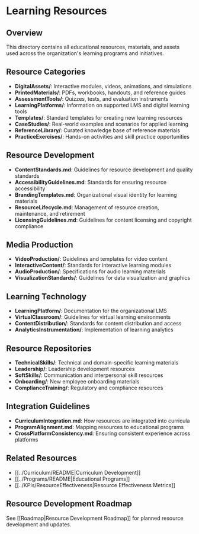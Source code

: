 # Learning Resources

## Overview
This directory contains all educational resources, materials, and assets used across the organization's learning programs and initiatives.

## Resource Categories
- **DigitalAssets/**: Interactive modules, videos, animations, and simulations
- **PrintedMaterials/**: PDFs, workbooks, handouts, and reference guides
- **AssessmentTools/**: Quizzes, tests, and evaluation instruments
- **LearningPlatforms/**: Information on supported LMS and digital learning tools
- **Templates/**: Standard templates for creating new learning resources
- **CaseStudies/**: Real-world examples and scenarios for applied learning
- **ReferenceLibrary/**: Curated knowledge base of reference materials
- **PracticeExercises/**: Hands-on activities and skill practice opportunities

## Resource Development
- **ContentStandards.md**: Guidelines for resource development and quality standards
- **AccessibilityGuidelines.md**: Standards for ensuring resource accessibility
- **BrandingTemplates.md**: Organizational visual identity for learning materials
- **ResourceLifecycle.md**: Management of resource creation, maintenance, and retirement
- **LicensingGuidelines.md**: Guidelines for content licensing and copyright compliance

## Media Production
- **VideoProduction/**: Guidelines and templates for video content
- **InteractiveContent/**: Standards for interactive learning modules
- **AudioProduction/**: Specifications for audio learning materials
- **VisualizationStandards/**: Guidelines for data visualization and graphics

## Learning Technology
- **LearningPlatform/**: Documentation for the organizational LMS
- **VirtualClassroom/**: Guidelines for virtual learning environments
- **ContentDistribution/**: Standards for content distribution and access
- **AnalyticsInstrumentation/**: Implementation of learning analytics

## Resource Repositories
- **TechnicalSkills/**: Technical and domain-specific learning materials
- **Leadership/**: Leadership development resources
- **SoftSkills/**: Communication and interpersonal skill resources
- **Onboarding/**: New employee onboarding materials
- **ComplianceTraining/**: Regulatory and compliance resources

## Integration Guidelines
- **CurriculumIntegration.md**: How resources are integrated into curricula
- **ProgramAlignment.md**: Mapping resources to educational programs
- **CrossPlatformConsistency.md**: Ensuring consistent experience across platforms

## Related Resources
- [[../Curriculum/README|Curriculum Development]]
- [[../Programs/README|Educational Programs]]
- [[../KPIs/ResourceEffectiveness|Resource Effectiveness Metrics]]

## Resource Development Roadmap
See [[Roadmap|Resource Development Roadmap]] for planned resource development and updates. 